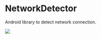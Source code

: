 # NetworkDetector
Android library to detect network connection.

[![](https://jitpack.io/v/DroidFort/NetworkDetector.svg)](https://jitpack.io/#DroidFort/NetworkDetector)

